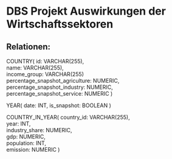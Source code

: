 # DBS Projekt Auswirkungen der Wirtschaftssektoren

## Relationen:

COUNTRY(
    id: VARCHAR(255), <br>
    name: VARCHAR(255), <br>
    income_group: VARCHAR(255) <br>
    percentage_snapshot_agriculture: NUMERIC, <br>
    percentage_snapshot_industry: NUMERIC, <br>
    percentage_snapshot_service: NUMERIC
    )

YEAR(
    date: INT, is_snapshot: BOOLEAN
)

COUNTRY_IN_YEAR(
    country_id: VARCHAR(255), <br>
    year: INT, <br>
    industry_share: NUMERIC, <br>
    gdp: NUMERIC, <br>
    population: INT, <br>
    emission: NUMERIC
)